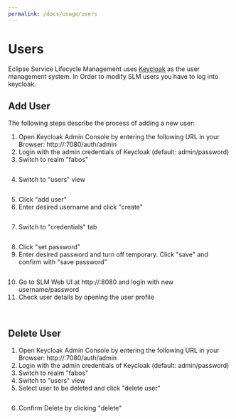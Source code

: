 ```yaml
---
permalink: /docs/usage/users
---
```


# Users

Eclipse Service Lifecycle Management uses [Keycloak](https://www.keycloak.org/) as the user management system.
In Order to modify SLM users you have to log into keycloak.

## Add User

The following steps describe the process of adding a new user:

1. Open Keycloak Admin Console by entering the following URL in your Browser: http://<hostname-of-slm>:7080/auth/admin
2. Login with the admin credentials of Keycloak (default: admin/password)
3. Switch to realm "fabos"

<img :src="$withBase('/img/figures/use/user-add-1.png')">

4. Switch to "users" view

<img :src="$withBase('/img/figures/use/user-add-2.png')">

5. Click "add user"
6. Enter desired username and click "create"

<img :src="$withBase('/img/figures/use/user-add-3.png')">

7. Switch to "credentials" tab

<img :src="$withBase('/img/figures/use/user-add-4.png')">

8. Click "set password"
9. Enter desired password and turn off temporary. Click "save" and confirm with "save password"

<img :src="$withBase('/img/figures/use/user-add-5.png')">

10. Go to SLM Web UI at http://<hostname-of-slm>:8080 and login with new username/password
11. Check user details by opening the user profile

<img :src="$withBase('/img/figures/use/user-add-6.png')">

<img :src="$withBase('/img/figures/use/user-add-7.png')">

## Delete User

1. Open Keycloak Admin Console by entering the following URL in your Browser: http://<hostname-of-slm>:7080/auth/admin
2. Login with the admin credentials of Keycloak (default: admin/password)
3. Switch to realm "fabos"
4. Switch to "users" view
5. Select user to be deleted and click "delete user"

<img :src="$withBase('/img/figures/use/user-delete-1.png')">

6. Confirm Delete by clicking "delete"